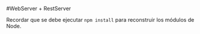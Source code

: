 #WebServer + RestServer

Recordar que se debe ejecutar ```npm install``` para reconstruir los
módulos de Node.